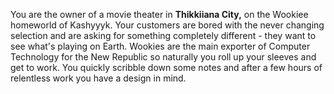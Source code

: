 

You are the owner of a movie theater in **Thikkiiana City,** on the Wookiee homeworld of Kashyyyk. Your customers are bored with the never changing selection and are asking for something completely different - they want to see what's playing on Earth. Wookies are the main exporter of Computer Technology for the New Republic so naturally you roll up your sleeves and get to work. You quickly scribble down some notes and after a few hours of relentless work you have a design in mind.


